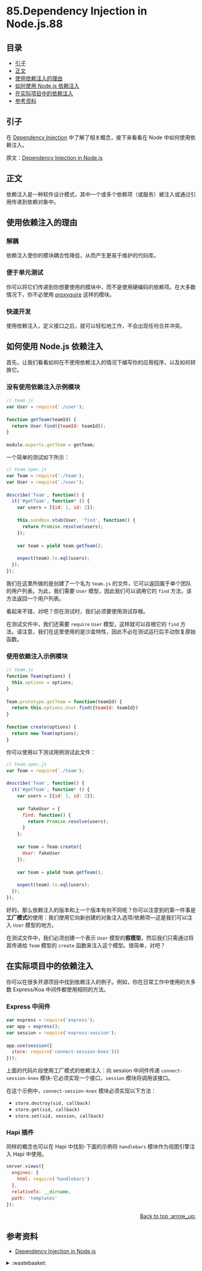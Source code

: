 # 85.Dependency Injection in Node.js.88
## <a name="index"></a> 目录
- [引子](#start)
- [正文](#main)
- [使用依赖注入的理由](#reason)
- [如何使用 Node.js 依赖注入](#node)
- [在实际项目中的依赖注入](#project)
- [参考资料](#reference)

## <a name="start"></a> 引子
在 [Dependency Injection][url-1] 中了解了相关概念，接下来看看在 Node 中如何使用依赖注入。

原文：[Dependency Injection in Node.js][url-2]

## <a name="main"></a> 正文
依赖注入是一种软件设计模式，其中一个或多个依赖项（或服务）被注入或通过引用传递到依赖对象中。

## <a name="reason"></a> 使用依赖注入的理由
### 解耦
依赖注入使你的模块耦合性降低，从而产生更易于维护的代码库。

### 便于单元测试
你可以将它们传递到你想要使用的模块中，而不是使用硬编码的依赖项。在大多数情况下，你不必使用 [proxyquire][url-3] 这样的模块。

### 快速开发
使用依赖注入，定义接口之后，就可以轻松地工作，不会出现任何合并冲突。

## <a name="node"></a> 如何使用 Node.js 依赖注入
首先，让我们看看如何在不使用依赖注入的情况下编写你的应用程序，以及如何转换它。

### 没有使用依赖注入示例模块
```js
// team.js
var User = require('./user');

function getTeam(teamId) {
  return User.find({teamId: teamId});
}

module.exports.getTeam = getTeam;
```
一个简单的测试如下所示：
```js
// team.spec.js
var Team = require('./team');
var User = require('./user');

describe('Team', function() {
  it('#getTeam', function* () {
    var users = [{id: 1, id: 2}];

    this.sandbox.stub(User, 'find', function() {
      return Promise.resolve(users);
    });

    var team = yield team.getTeam();

    expect(team).to.eql(users);
  });
});
```
我们在这里所做的是创建了一个名为 `team.js` 的文件，它可以返回属于单个团队的用户列表。为此，我们需要 `User` 模型，因此我们可以调用它的 `find` 方法，该方法返回一个用户列表。

看起来不错，对吧？但在测试时，我们必须要使用测试存根。

在测试文件中，我们还需要 `require` `User` 模型，这样就可以存根它的 `find` 方法。请注意，我们在这里使用的是沙盒特性，因此不必在测试运行后手动恢复原始函数。

### 使用依赖注入示例模块
```js
// team.js
function Team(options) {
  this.options = options;
}

Team.prototype.getTeam = function(teamId) {
  return this.options.User.find({teamId: teamId})
}

function create(options) {
  return new Team(options);
}
```
你可以使用以下测试用例测试此文件：
```js
// team.spec.js
var Team = require('./team');

describe('Team', function() {
  it('#getTeam', function* () {
    var users = [{id: 1, id: 2}];

    var fakeUser = {
      find: function() {
        return Promise.resolve(users);
      }
    };

    var team = Team.create({
      User: fakeUser
    });

    var team = yield team.getTeam();

    expect(team).to.eql(users);
  });
});
```
好的，那么依赖注入的版本和上一个版本有何不同呢？你可以注意到的第一件事是**工厂模式**的使用：我们使用它向新创建的对象注入选项/依赖项—这是我们可以注入 `User` 模型的地方。

在测试文件中，我们必须创建一个表示 `User` 模型的**假模型**，然后我们只需通过将其传递给 `Team` 模型的 `create` 函数来注入这个模型。很简单，对吧？

## <a name="project"></a> 在实际项目中的依赖注入
你可以在很多开源项目中找到依赖注入的例子。例如，你在日常工作中使用的大多数 Express/Koa 中间件都使用相同的方法。

### Express 中间件
```js
var express = require('express');
var app = express();
var session = require('express-session');

app.use(session({
  store: require('connect-session-knex')()
}));
```
上面的代码片段使用工厂模式的依赖注入：向 session 中间件传递 `connect-session-knex` 模块-它必须实现一个接口，`session` 模块将调用该接口。

在这个示例中，`connect-session-knex` 模块必须实现以下方法：
- `store.destroy(sid, callback)`
- `store.get(sid, callback)`
- `store.set(sid, session, callback)`

### Hapi 插件
同样的概念也可以在 Hapi 中找到-下面的示例将 `handlebars` 模块作为视图引擎注入 Hapi 中使用。
```js
server.views({
  engines: {
    html: require('handlebars')
  },
  relativeTo: __dirname,
  path: 'templates'
});
```

<div align="right"><a href="#index">Back to top :arrow_up:</a></div>

## <a name="reference"></a> 参考资料
- [Dependency Injection in Node.js][url-2]

[url-1]:https://github.com/XXHolic/blog/issues/87
[url-2]:https://blog.risingstack.com/dependency-injection-in-node-js/
[url-3]:https://www.npmjs.com/package/proxyquire

[url-local-rail]:./images/n/rail.png

<details>
<summary>:wastebasket:</summary>

最近在断断续续的看[《浴血黑帮》][url-book]，这让我想起很早之前看的黑帮剧集[《黑道家族》][url-book2]，风格很不一样。

一小部分人利用各种手段，拥有这么大的权势，法律什么的似乎形同虚设。

![85-poster][url-local-poster]

</details>

[url-book]:https://movie.douban.com/subject/11577091/
[url-book2]:https://movie.douban.com/subject/1760516/
[url-local-poster]:./images/85/poster.png
